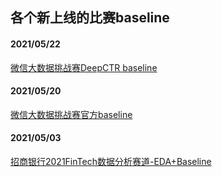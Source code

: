 ## 各个新上线的比赛baseline
#### 2021/05/22
[微信大数据挑战赛DeepCTR baseline](https://github.com/zanshuxun/WeChat_Big_Data_Challenge_DeepCTR_baseline)
#### 2021/05/20
[微信大数据挑战赛官方baseline](https://github.com/WeChat-Big-Data-Challenge-2021/WeChat_Big_Data_Challenge)
#### 2021/05/03
[招商银行2021FinTech数据分析赛道-EDA+Baseline](https://github.com/DLLXW/data-science-competition/tree/main/else/%E6%8B%9B%E5%95%86%E9%93%B6%E8%A1%8C2021FinTech)